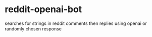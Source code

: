 # reddit-openai-bot
searches for strings in reddit comments then replies using openai or randomly chosen response
